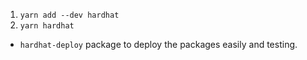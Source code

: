 1. ```yarn add --dev hardhat```
2. ```yarn hardhat```


- ```hardhat-deploy``` package to deploy the packages easily and testing.